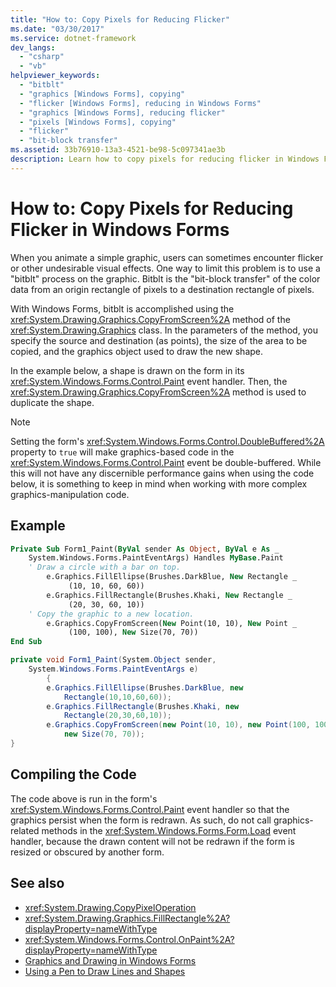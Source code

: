 ```yaml
---
title: "How to: Copy Pixels for Reducing Flicker"
ms.date: "03/30/2017"
ms.service: dotnet-framework
dev_langs: 
  - "csharp"
  - "vb"
helpviewer_keywords: 
  - "bitblt"
  - "graphics [Windows Forms], copying"
  - "flicker [Windows Forms], reducing in Windows Forms"
  - "graphics [Windows Forms], reducing flicker"
  - "pixels [Windows Forms], copying"
  - "flicker"
  - "bit-block transfer"
ms.assetid: 33b76910-13a3-4521-be98-5c097341ae3b
description: Learn how to copy pixels for reducing flicker in Windows Forms by using the CopyFromScreen method of the graphics class to accomplish bitblt.
---
```

# How to: Copy Pixels for Reducing Flicker in Windows Forms

When you animate a simple graphic, users can sometimes encounter flicker or other undesirable visual effects. One way to limit this problem is to use a "bitblt" process on the graphic. Bitblt is the "bit-block transfer" of the color data from an origin rectangle of pixels to a destination rectangle of pixels.

With Windows Forms, bitblt is accomplished using the <xref:System.Drawing.Graphics.CopyFromScreen%2A> method of the <xref:System.Drawing.Graphics> class. In the parameters of the method, you specify the source and destination (as points), the size of the area to be copied, and the graphics object used to draw the new shape.

In the example below, a shape is drawn on the form in its <xref:System.Windows.Forms.Control.Paint> event handler. Then, the <xref:System.Drawing.Graphics.CopyFromScreen%2A> method is used to duplicate the shape.

> [!NOTE]
> Setting the form's <xref:System.Windows.Forms.Control.DoubleBuffered%2A> property to `true` will make graphics-based code in the <xref:System.Windows.Forms.Control.Paint> event be double-buffered. While this will not have any discernible performance gains when using the code below, it is something to keep in mind when working with more complex graphics-manipulation code.

## Example

```vb
Private Sub Form1_Paint(ByVal sender As Object, ByVal e As _
    System.Windows.Forms.PaintEventArgs) Handles MyBase.Paint
    ' Draw a circle with a bar on top.
        e.Graphics.FillEllipse(Brushes.DarkBlue, New Rectangle _
             (10, 10, 60, 60))
        e.Graphics.FillRectangle(Brushes.Khaki, New Rectangle _
             (20, 30, 60, 10))
    ' Copy the graphic to a new location.
        e.Graphics.CopyFromScreen(New Point(10, 10), New Point _
             (100, 100), New Size(70, 70))
End Sub
```

```csharp
private void Form1_Paint(System.Object sender,
    System.Windows.Forms.PaintEventArgs e)
        {
        e.Graphics.FillEllipse(Brushes.DarkBlue, new
            Rectangle(10,10,60,60));
        e.Graphics.FillRectangle(Brushes.Khaki, new
            Rectangle(20,30,60,10));
        e.Graphics.CopyFromScreen(new Point(10, 10), new Point(100, 100),
            new Size(70, 70));
}
```

## Compiling the Code

The code above is run in the form's <xref:System.Windows.Forms.Control.Paint> event handler so that the graphics persist when the form is redrawn. As such, do not call graphics-related methods in the <xref:System.Windows.Forms.Form.Load> event handler, because the drawn content will not be redrawn if the form is resized or obscured by another form.

## See also

- <xref:System.Drawing.CopyPixelOperation>
- <xref:System.Drawing.Graphics.FillRectangle%2A?displayProperty=nameWithType>
- <xref:System.Windows.Forms.Control.OnPaint%2A?displayProperty=nameWithType>
- [Graphics and Drawing in Windows Forms](graphics-and-drawing-in-windows-forms.md)
- [Using a Pen to Draw Lines and Shapes](using-a-pen-to-draw-lines-and-shapes.md)
